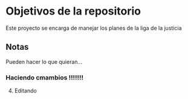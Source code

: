 # Objetivos de la repositorio

Este proyecto se encarga de manejar los planes de la liga de la justicia


## Notas
Pueden hacer lo que quieran...

### Haciendo cmambios !!!!!!!
4. Editando
